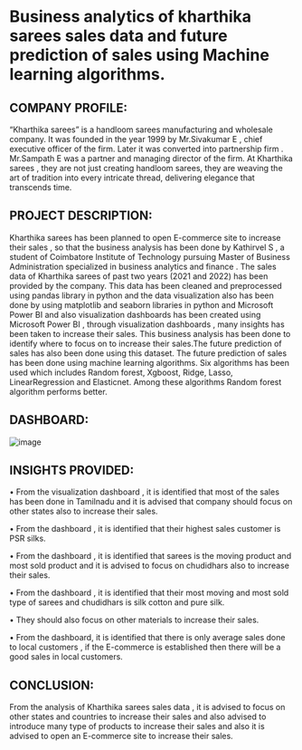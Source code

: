 # Business analytics of kharthika sarees sales data and future prediction of sales using Machine learning algorithms. 
## COMPANY PROFILE:
“Kharthika sarees” is a handloom sarees manufacturing and wholesale company. It was founded in the year 1999 by Mr.Sivakumar E , chief executive officer of the firm. Later it was converted into partnership firm . Mr.Sampath E was a partner and managing director of the firm. At Kharthika sarees , they are not just creating handloom sarees, they are weaving the art of tradition into every intricate thread, delivering elegance that transcends time. 
## PROJECT DESCRIPTION:
Kharthika sarees has been planned to  open E-commerce site to increase their sales , so that the business analysis has been done by Kathirvel S , a student of Coimbatore Institute of Technology pursuing Master of Business Administration specialized in business analytics and finance . The sales data of Kharthika sarees of past two years (2021 and 2022) has been provided by the company. This data has been cleaned and preprocessed using pandas library in python and the data visualization also has been done by using matplotlib and seaborn libraries in python and Microsoft Power BI and also visualization dashboards has been created using Microsoft Power BI , through visualization dashboards , many insights has been taken to increase their sales. This business analysis has been done to identify where to focus on to increase their sales.The future prediction of sales has also been done using this dataset. The future prediction of sales has been done using machine learning algorithms. Six algorithms has been used which includes Random forest, Xgboost, Ridge, Lasso, LinearRegression and Elasticnet. Among these algorithms Random forest algorithm performs better.
## DASHBOARD:
![image](https://github.com/Kathirvel-Sivakumar/business-analytics-of-kharthika-sarees-sales-data-/assets/172508505/fd41a2c1-6b01-4a8f-a32b-bd74fdd00829)
## INSIGHTS PROVIDED:
•	From the visualization dashboard , it is identified that most of the sales has been done in Tamilnadu and it is advised that company should focus on other states also to increase their sales.

•	From the dashboard , it is identified that their highest sales customer is PSR silks.

•	From the dashboard , it is identified that sarees is the moving product and most sold product and it is advised to focus on chudidhars also to increase their sales.

•	From the dashboard , it is identified that their most moving and most sold type of sarees and chudidhars is silk cotton and pure silk.

•	They should also focus on other materials to increase their sales.

•	From the dashboard, it is identified that there is only average sales done to local customers , if the E-commerce is established then there will be a good sales in local customers.
## CONCLUSION:
From the analysis of Kharthika sarees sales data , it is advised to focus on other states and countries to increase their sales and also advised to introduce many type of products to increase their sales and  also it is advised to open an    E-commerce site to increase their sales.
